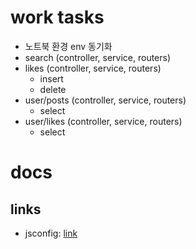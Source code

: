 
# work tasks

- 노트북 환경 env 동기화
- search (controller, service, routers)
- likes (controller, service, routers)
    - insert
    - delete
- user/posts (controller, service, routers)
    - select
- user/likes (controller, service, routers)
    - select

# docs

## links

- jsconfig: [link](https://code.visualstudio.com/docs/languages/jsconfig)